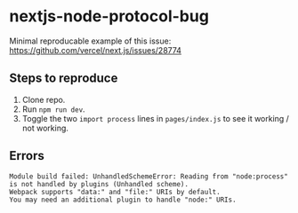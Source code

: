# nextjs-node-protocol-bug

Minimal reproducable example of this issue: https://github.com/vercel/next.js/issues/28774

## Steps to reproduce

1. Clone repo.
1. Run `npm run dev`.
1. Toggle the two `import process` lines in `pages/index.js` to see it working / not working.

## Errors

```
Module build failed: UnhandledSchemeError: Reading from "node:process" is not handled by plugins (Unhandled scheme).
Webpack supports "data:" and "file:" URIs by default.
You may need an additional plugin to handle "node:" URIs.
```
